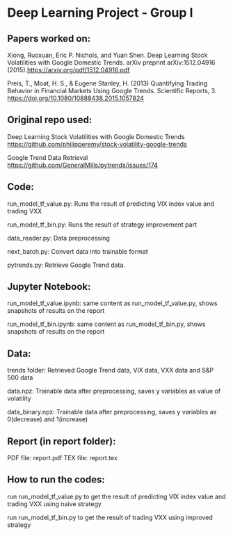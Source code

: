 # Deep Learning Project - Group I

## Papers worked on: 

Xiong, Ruoxuan, Eric P. Nichols, and Yuan Shen. Deep Learning Stock Volatilities with Google Domestic Trends. arXiv preprint arXiv:1512.04916 (2015).https://arxiv.org/pdf/1512.04916.pdf

Preis, T., Moat, H. S., & Eugene Stanley, H. (2013) Quantifying Trading Behavior in Financial Markets Using Google Trends. Scientific Reports, 3. https://doi.org/10.1080/10888438.2015.1057824


## Original repo used:

Deep Learning Stock Volatilities with Google Domestic Trends
https://github.com/philipperemy/stock-volatility-google-trends

Google Trend Data Retrieval
https://github.com/GeneralMills/pytrends/issues/174


## Code:

run_model_tf_value.py: Runs the result of predicting VIX index value and trading VXX

run_model_tf_bin.py: Runs the result of strategy improvement part

data_reader.py: Data preprocessing

next_batch.py: Convert data into trainable format

pytrends.py: Retrieve Google Trend data.


## Jupyter Notebook:

run_model_tf_value.ipynb: same content as run_model_tf_value.py, shows snapshots of results on the report

run_model_tf_bin.ipynb: same content as run_model_tf_bin.py, shows snapshots of results on the report


## Data:

trends folder: Retrieved Google Trend data, VIX data, VXX data and S&P 500 data

data.npz: Trainable data after preprocessing, saves y variables as value of volatility

data_binary.npz: Trainable data after preprocessing, saves y variables as 0(decrease) and 1(increase)


## Report (in report folder):

PDF file: report.pdf
TEX file: report.tex


## How to run the codes:

run run_model_tf_value.py to get the result of predicting VIX index value and trading VXX using naive strategy

run run_model_tf_bin.py to get the result of trading VXX using improved strategy


